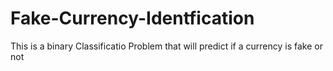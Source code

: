 # Fake-Currency-Identfication
This is a binary Classificatio Problem that will predict if a currency is fake or not
